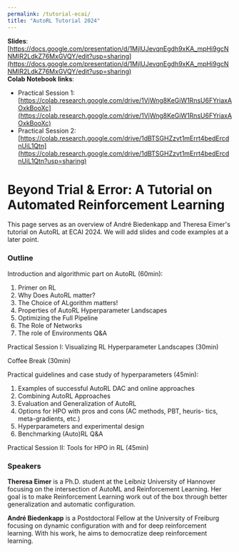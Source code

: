 ```yaml
---
permalink: /tutorial-ecai/
title: "AutoRL Tutorial 2024"
---
```


**Slides**: [https://docs.google.com/presentation/d/1MjlUJevqnEgdh9xKA_mpHi9gcNNMIR2LdkZ76MxGVQY/edit?usp=sharing](https://docs.google.com/presentation/d/1MjlUJevqnEgdh9xKA_mpHi9gcNNMIR2LdkZ76MxGVQY/edit?usp=sharing) <BR>
**Colab Notebook links**:
* Practical Session 1: [https://colab.research.google.com/drive/1VjWng8KeGiW1RnsU6FYriaxAOxkBooXc](https://colab.research.google.com/drive/1VjWng8KeGiW1RnsU6FYriaxAOxkBooXc)
* Practical Session 2: [https://colab.research.google.com/drive/1dBTSGHZzvt1mErrt4bedErcdnUiL1Qtn](https://colab.research.google.com/drive/1dBTSGHZzvt1mErrt4bedErcdnUiL1Qtn?usp=sharing)


# Beyond Trial & Error: A Tutorial on Automated Reinforcement Learning

This page serves as an overview of André Biedenkapp and Theresa Eimer's tutorial on AutoRL at ECAI 2024. We will add slides and code examples at a later point.

### Outline
Introduction and algorithmic part on AutoRL (60min):
1. Primer on RL
2. Why Does AutoRL matter?
3. The Choice of ALgorithm matters!
5. Properties of AutoRL Hyperparameter Landscapes
6. Optimizing the Full Pipeline
7. The Role of Networks
8. The role of Environments
Q&A

Practical Session I: Visualizing RL Hyperparameter Landscapes (30min)

Coffee Break (30min)

Practical guidelines and case study of hyperparameters (45min):
1. Examples of successful AutoRL DAC and online approaches
2. Combining AutoRL Approaches
3. Evaluation and Generalization of AutoRL
4. Options for HPO with pros and cons (AC methods, PBT, heuris-
tics, meta-gradients, etc.)
5. Hyperparameters and experimental design
6. Benchmarking (Auto)RL
Q&A

Practical Session II: Tools for HPO in RL (45min)


### Speakers
**Theresa Eimer** is a Ph.D. student at the Leibniz University of Hannover focusing on the intersection of AutoML and Reinforcement Learning. Her goal is to make Reinforcement Learning work out of the box through better generalization and automatic configuration.

**André Biedenkapp** is a Postdoctoral Fellow at the University of Freiburg focusing on dynamic configuration with and for deep reinforcement learning.
With his work, he aims to democratize deep reinforcement learning.

